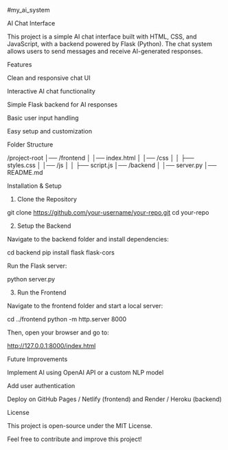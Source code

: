 #my_ai_system

AI Chat Interface

This project is a simple AI chat interface built with HTML, CSS, and JavaScript, with a backend powered by Flask (Python). The chat system allows users to send messages and receive AI-generated responses.

Features

Clean and responsive chat UI

Interactive AI chat functionality

Simple Flask backend for AI responses

Basic user input handling

Easy setup and customization

Folder Structure

/project-root
│── /frontend
│   │── index.html
│   │── /css
│   │   ├── styles.css
│   │── /js
│   │   ├── script.js
│── /backend
│   │── server.py
│── README.md

Installation & Setup

1. Clone the Repository

git clone https://github.com/your-username/your-repo.git
cd your-repo

2. Setup the Backend

Navigate to the backend folder and install dependencies:

cd backend
pip install flask flask-cors

Run the Flask server:

python server.py

3. Run the Frontend

Navigate to the frontend folder and start a local server:

cd ../frontend
python -m http.server 8000

Then, open your browser and go to:

http://127.0.0.1:8000/index.html

Future Improvements

Implement AI using OpenAI API or a custom NLP model

Add user authentication

Deploy on GitHub Pages / Netlify (frontend) and Render / Heroku (backend)

License

This project is open-source under the MIT License.

Feel free to contribute and improve this project!

